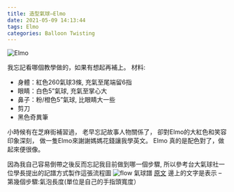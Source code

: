 ```yaml
---
title: 造型氣球—Elmo
date: 2021-05-09 14:13:44
tags: Elmo
categories: Balloon Twisting
---
```


![Elmo](elmo.jpg "balloon twisting Elmo")
<!-- more -->

我忘記看哪個教學做的，如果有想起再補上。
材料:

* 身體：紅色260氣球3條, 充氣至尾端留6指
* 眼睛：白色5”氣球, 充氣至掌心大
* 鼻子：粉/橙色5”氣球, 比眼睛大一些
* 剪刀
* 黑色奇異筆


小時候有在芝麻街補習過，
老早忘記故事人物關係了，
卻對Elmo的大紅色和笑容印象深刻，
做一隻Elmo來謝謝媽媽花錢讓我學英文。
Elmo 真的是配色對了，做起來便很像。

因為我自己容易倒帶之後反而忘記我目前做到哪一個步驟,
所以參考台大氣球社一位學長提出的記譜方式製作這張流程圖
![flow](g.jpg "balloon twisting flow")
氣球譜 [原文](https://mropengate.blogspot.com/2016/03/blog-post_87.html)
邊上的文字是表示 – 第幾個步驟:氣泡長度(單位是自己的手指頭寬度）